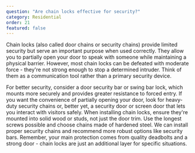 ```yaml
---
question: "Are chain locks effective for security?"
category: Residential
order: 21
featured: false
---
```


Chain locks (also called door chains or security chains) provide limited security but serve an important purpose when used correctly. They allow you to partially open your door to speak with someone while maintaining a physical barrier. However, most chain locks can be defeated with moderate force - they're not strong enough to stop a determined intruder. Think of them as a communication tool rather than a primary security device.

For better security, consider a door security bar or swing bar lock, which mounts more securely and provides greater resistance to forced entry. If you want the convenience of partially opening your door, look for heavy-duty security chains or, better yet, a security door or screen door that lets you interact with visitors safely. When installing chain locks, ensure they're mounted into solid wood or studs, not just the door trim. Use the longest screws possible and choose chains made of hardened steel. We can install proper security chains and recommend more robust options like security bars. Remember, your main protection comes from quality deadbolts and a strong door - chain locks are just an additional layer for specific situations.

